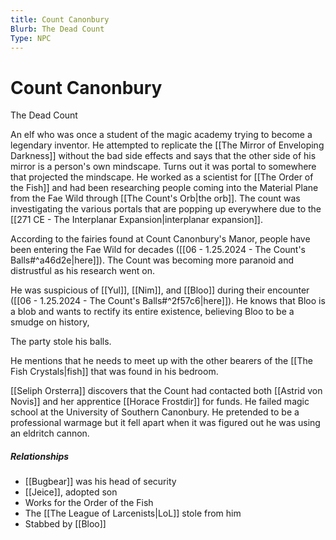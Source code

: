 ```yaml
---
title: Count Canonbury
Blurb: The Dead Count
Type: NPC
---
```

# Count Canonbury
The Dead Count

An elf who was once a student of the magic academy trying to become a legendary inventor. He attempted to replicate the [[The Mirror of Enveloping Darkness]] without the bad side effects and says that the other side of his mirror is a person's own mindscape. Turns out it was portal to somewhere that projected the mindscape. He worked as a scientist for [[The Order of the Fish]] and had been researching people coming into the Material Plane from the Fae Wild through [[The Count's Orb|the orb]]. The count was investigating the various portals that are popping up everywhere due to the [[271 CE - The Interplanar Expansion|interplanar expansion]]. 

According to the fairies found at Count Canonbury's Manor, people have been entering the Fae Wild for decades ([[06 - 1.25.2024 - The Count's Balls#^a46d2e|here]]). The Count was becoming more paranoid and distrustful as his research went on. 

He was suspicious of [[Yul]], [[Nim]], and [[Bloo]] during their encounter ([[06 - 1.25.2024 - The Count's Balls#^2f57c6|here]]). He knows that Bloo is a blob and wants to rectify its entire existence, believing Bloo to be a smudge on history, 

The party stole his balls. 

He mentions that he needs to meet up with the other bearers of the [[The Fish Crystals|fish]] that was found in his bedroom. 

[[Seliph Orsterra]] discovers that the Count had contacted both [[Astrid von Novis]] and her apprentice [[Horace Frostdir]] for funds. He failed magic school at the University of Southern Canonbury. He pretended to be a professional warmage but it fell apart when it was figured out he was using an eldritch cannon. 

##### Relationships
- [[Bugbear]] was his head of security
- [[Jeice]], adopted son
- Works for the Order of the Fish
- The [[The League of Larcenists|LoL]] stole from him
- Stabbed by [[Bloo]]